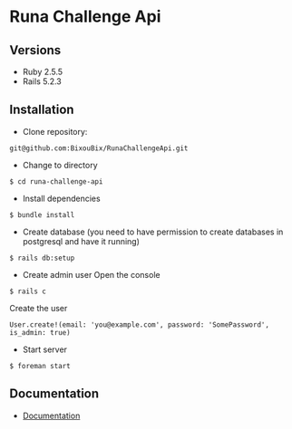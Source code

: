 # Runa Challenge Api

## Versions
* Ruby
2.5.5
* Rails
5.2.3

## Installation
* Clone repository:
```
git@github.com:BixouBix/RunaChallengeApi.git
```
* Change to directory
```
$ cd runa-challenge-api
```
* Install dependencies
```
$ bundle install
```
* Create database (you need to have permission to create databases in postgresql and have it running)
```
$ rails db:setup
```
* Create admin user
Open the console
```
$ rails c
```
Create the user
```
User.create!(email: 'you@example.com', password: 'SomePassword', is_admin: true)
```
* Start server
```
$ foreman start
```

## Documentation
* [Documentation]()
